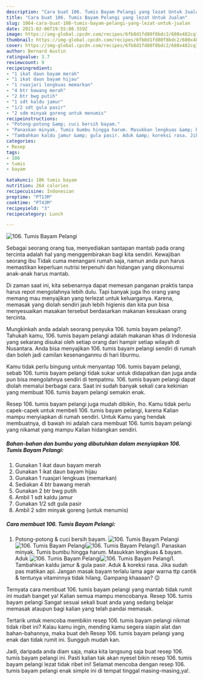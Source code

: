 ```yaml
---
description: "Cara buat 106. Tumis Bayam Pelangi yang lezat Untuk Jualan"
title: "Cara buat 106. Tumis Bayam Pelangi yang lezat Untuk Jualan"
slug: 1064-cara-buat-106-tumis-bayam-pelangi-yang-lezat-untuk-jualan
date: 2021-02-06T19:55:08.559Z
image: https://img-global.cpcdn.com/recipes/6fb8d1fd80f8bdc2/680x482cq70/106-tumis-bayam-pelangi-foto-resep-utama.jpg
thumbnail: https://img-global.cpcdn.com/recipes/6fb8d1fd80f8bdc2/680x482cq70/106-tumis-bayam-pelangi-foto-resep-utama.jpg
cover: https://img-global.cpcdn.com/recipes/6fb8d1fd80f8bdc2/680x482cq70/106-tumis-bayam-pelangi-foto-resep-utama.jpg
author: Bernard Austin
ratingvalue: 3.7
reviewcount: 9
recipeingredient:
- "1 ikat daun bayam merah"
- "1 ikat daun bayam hijau"
- "1 ruasjari lengkuas memarkan"
- "4 btr bawang merah"
- "2 btr bwg putih"
- "1 sdt kaldu jamur"
- "1/2 sdt gula pasir"
- "2 sdm minyak goreng untuk menumis"
recipeinstructions:
- "Potong-potong &amp; cuci bersih bayam."
- "Panaskan minyak. Tumis bumbu hingga harum. Masukkan lengkuas &amp; bayam. Aduk"
- "Tambahkan kaldu jamur &amp; gula pasir. Aduk &amp; koreksi rasa. Jika sudah pas matikan api. Jangan masak bayam terlalu lama agar warna ttp cantik &amp; tentunya vitaminnya tidak hilang. Gampang khaaaan? 😉"
categories:
- Resep
tags:
- 106
- tumis
- bayam

katakunci: 106 tumis bayam 
nutrition: 264 calories
recipecuisine: Indonesian
preptime: "PT13M"
cooktime: "PT43M"
recipeyield: "3"
recipecategory: Lunch

---
```



![106. Tumis Bayam Pelangi](https://img-global.cpcdn.com/recipes/6fb8d1fd80f8bdc2/680x482cq70/106-tumis-bayam-pelangi-foto-resep-utama.jpg)

Sebagai seorang orang tua, menyediakan santapan mantab pada orang tercinta adalah hal yang menggembirakan bagi kita sendiri. Kewajiban seorang ibu Tidak cuma menangani rumah saja, namun anda pun harus memastikan keperluan nutrisi terpenuhi dan hidangan yang dikonsumsi anak-anak harus mantab.

Di zaman  saat ini, kita sebenarnya dapat memesan panganan praktis tanpa harus repot mengolahnya lebih dulu. Tapi banyak juga lho orang yang memang mau menyajikan yang terlezat untuk keluarganya. Karena, memasak yang diolah sendiri jauh lebih higienis dan kita pun bisa menyesuaikan masakan tersebut berdasarkan makanan kesukaan orang tercinta. 



Mungkinkah anda adalah seorang penyuka 106. tumis bayam pelangi?. Tahukah kamu, 106. tumis bayam pelangi adalah makanan khas di Indonesia yang sekarang disukai oleh setiap orang dari hampir setiap wilayah di Nusantara. Anda bisa menyajikan 106. tumis bayam pelangi sendiri di rumah dan boleh jadi camilan kesenanganmu di hari liburmu.

Kamu tidak perlu bingung untuk menyantap 106. tumis bayam pelangi, sebab 106. tumis bayam pelangi tidak sukar untuk didapatkan dan juga anda pun bisa mengolahnya sendiri di tempatmu. 106. tumis bayam pelangi dapat diolah memalui berbagai cara. Saat ini sudah banyak sekali cara kekinian yang membuat 106. tumis bayam pelangi semakin enak.

Resep 106. tumis bayam pelangi juga mudah dibikin, lho. Kamu tidak perlu capek-capek untuk membeli 106. tumis bayam pelangi, karena Kalian mampu menyiapkan di rumah sendiri. Untuk Kamu yang hendak membuatnya, di bawah ini adalah cara membuat 106. tumis bayam pelangi yang nikamat yang mampu Kalian hidangkan sendiri.

<!--inarticleads1-->

##### Bahan-bahan dan bumbu yang dibutuhkan dalam menyiapkan 106. Tumis Bayam Pelangi:

1. Gunakan 1 ikat daun bayam merah
1. Gunakan 1 ikat daun bayam hijau
1. Gunakan 1 ruasjari lengkuas (memarkan)
1. Sediakan 4 btr bawang merah
1. Gunakan 2 btr bwg putih
1. Ambil 1 sdt kaldu jamur
1. Gunakan 1/2 sdt gula pasir
1. Ambil 2 sdm minyak goreng (untuk menumis)




<!--inarticleads2-->

##### Cara membuat 106. Tumis Bayam Pelangi:

1. Potong-potong &amp; cuci bersih bayam.
<img src="https://img-global.cpcdn.com/steps/b2603f3ff189efcd/160x128cq70/106-tumis-bayam-pelangi-langkah-memasak-1-foto.jpg" alt="106. Tumis Bayam Pelangi"><img src="https://img-global.cpcdn.com/steps/acd9b11a7ffbd95c/160x128cq70/106-tumis-bayam-pelangi-langkah-memasak-1-foto.jpg" alt="106. Tumis Bayam Pelangi"><img src="https://img-global.cpcdn.com/steps/539901974e8dbd73/160x128cq70/106-tumis-bayam-pelangi-langkah-memasak-1-foto.jpg" alt="106. Tumis Bayam Pelangi">1. Panaskan minyak. Tumis bumbu hingga harum. Masukkan lengkuas &amp; bayam. Aduk
<img src="https://img-global.cpcdn.com/steps/bc765eff929195f5/160x128cq70/106-tumis-bayam-pelangi-langkah-memasak-2-foto.jpg" alt="106. Tumis Bayam Pelangi"><img src="https://img-global.cpcdn.com/steps/a827541221e0334f/160x128cq70/106-tumis-bayam-pelangi-langkah-memasak-2-foto.jpg" alt="106. Tumis Bayam Pelangi">1. Tambahkan kaldu jamur &amp; gula pasir. Aduk &amp; koreksi rasa. Jika sudah pas matikan api. Jangan masak bayam terlalu lama agar warna ttp cantik &amp; tentunya vitaminnya tidak hilang. Gampang khaaaan? 😉




Ternyata cara membuat 106. tumis bayam pelangi yang mantab tidak rumit ini mudah banget ya! Kalian semua mampu mencobanya. Resep 106. tumis bayam pelangi Sangat sesuai sekali buat anda yang sedang belajar memasak ataupun bagi kalian yang telah pandai memasak.

Tertarik untuk mencoba membikin resep 106. tumis bayam pelangi nikmat tidak ribet ini? Kalau kamu ingin, mending kamu segera siapin alat dan bahan-bahannya, maka buat deh Resep 106. tumis bayam pelangi yang enak dan tidak rumit ini. Sungguh mudah kan. 

Jadi, daripada anda diam saja, maka kita langsung saja buat resep 106. tumis bayam pelangi ini. Pasti kalian tak akan nyesel bikin resep 106. tumis bayam pelangi lezat tidak ribet ini! Selamat mencoba dengan resep 106. tumis bayam pelangi enak simple ini di tempat tinggal masing-masing,ya!.


